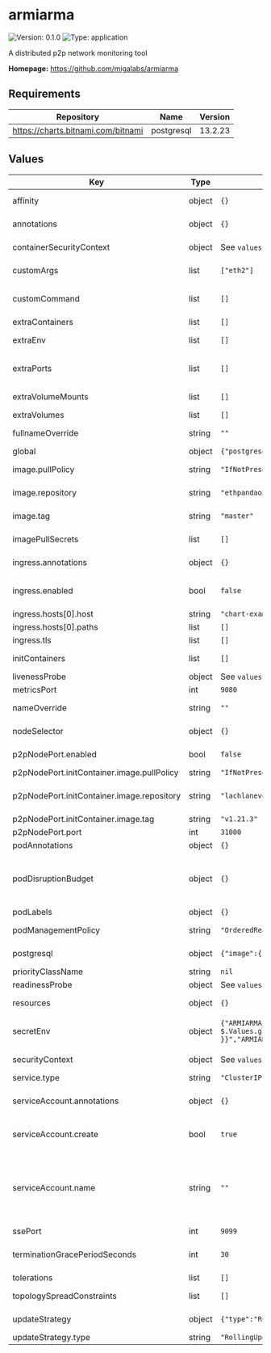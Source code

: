 
# armiarma

![Version: 0.1.0](https://img.shields.io/badge/Version-0.1.0-informational?style=flat-square) ![Type: application](https://img.shields.io/badge/Type-application-informational?style=flat-square)

A distributed p2p network monitoring tool

**Homepage:** <https://github.com/migalabs/armiarma>

## Requirements

| Repository | Name | Version |
|------------|------|---------|
| https://charts.bitnami.com/bitnami | postgresql | 13.2.23 |

## Values

| Key | Type | Default | Description |
|-----|------|---------|-------------|
| affinity | object | `{}` | Affinity configuration for pods |
| annotations | object | `{}` | Annotations for the StatefulSet |
| containerSecurityContext | object | See `values.yaml` | The security context for containers |
| customArgs | list | `["eth2"]` | Custom args for the armiarma container |
| customCommand | list | `[]` | Command replacement for the armiarma container |
| extraContainers | list | `[]` | Additional containers |
| extraEnv | list | `[]` | Additional env variables |
| extraPorts | list | `[]` | Additional ports. Useful when using extraContainers |
| extraVolumeMounts | list | `[]` | Additional volume mounts |
| extraVolumes | list | `[]` | Additional volumes |
| fullnameOverride | string | `""` | Overrides the chart's computed fullname |
| global | object | `{"postgresql":{"auth":{"database":"armiarmadb","password":"armiarma","user":"armiarma"}}}` | Global values |
| image.pullPolicy | string | `"IfNotPresent"` | armiarma container pull policy |
| image.repository | string | `"ethpandaops/armiarma"` | armiarma container image repository |
| image.tag | string | `"master"` | armiarma container image tag |
| imagePullSecrets | list | `[]` | Image pull secrets for Docker images |
| ingress.annotations | object | `{}` | Annotations for Ingress |
| ingress.enabled | bool | `false` | Ingress resource for exposing the SSE port |
| ingress.hosts[0].host | string | `"chart-example.local"` |  |
| ingress.hosts[0].paths | list | `[]` |  |
| ingress.tls | list | `[]` | Ingress TLS |
| initContainers | list | `[]` | Additional init containers |
| livenessProbe | object | See `values.yaml` | Liveness probe |
| metricsPort | int | `9080` | Metrics port |
| nameOverride | string | `""` | Overrides the chart's name |
| nodeSelector | object | `{}` | Node selector for pods |
| p2pNodePort.enabled | bool | `false` | Expose P2P port via NodePort |
| p2pNodePort.initContainer.image.pullPolicy | string | `"IfNotPresent"` | Container pull policy |
| p2pNodePort.initContainer.image.repository | string | `"lachlanevenson/k8s-kubectl"` | Container image to fetch nodeport information |
| p2pNodePort.initContainer.image.tag | string | `"v1.21.3"` | Container tag |
| p2pNodePort.port | int | `31000` | NodePort to be used |
| podAnnotations | object | `{}` | Pod annotations |
| podDisruptionBudget | object | `{}` | Define the PodDisruptionBudget spec If not set then a PodDisruptionBudget will not be created |
| podLabels | object | `{}` | Pod labels |
| podManagementPolicy | string | `"OrderedReady"` | Pod management policy |
| postgresql | object | `{"image":{"repository":"bitnami/postgresql","tag":"14-debian-11"},"nameOverride":"armiarma-postgresql"}` | Postgresql subchart configuration |
| priorityClassName | string | `nil` | Pod priority class |
| readinessProbe | object | See `values.yaml` | Readiness probe |
| resources | object | `{}` | Resource requests and limits |
| secretEnv | object | `{"ARMIARMA_BACKUP_INTERVAL":"12h","ARMIARMA_FORK_DIGEST":"0x4a26c58b","ARMIARMA_GOSSIP_TOPICS":"beacon_block","ARMIARMA_LOG_LEVEL":"info","ARMIARMA_PERSIST_CONNEVENTS":"false","ARMIARMA_PSQL":"postgres://{{ $.Values.global.postgresql.auth.user }}:{{ $.Values.global.postgresql.auth.password }}@{{ include \"armiarma.fullname\" $ }}-postgresql:5432/{{ $.Values.global.postgresql.auth.database }}","ARMIARMA_SUBNETS":"all"}` | Env variables injected via a created secret |
| securityContext | object | See `values.yaml` | The security context for pods |
| service.type | string | `"ClusterIP"` | Service type |
| serviceAccount.annotations | object | `{}` | Annotations to add to the service account |
| serviceAccount.create | bool | `true` | Specifies whether a service account should be created |
| serviceAccount.name | string | `""` | The name of the service account to use. If not set and create is true, a name is generated using the fullname template |
| ssePort | int | `9099` | SSE port |
| terminationGracePeriodSeconds | int | `30` | How long to wait until the pod is forcefully terminated |
| tolerations | list | `[]` | Tolerations for pods |
| topologySpreadConstraints | list | `[]` | Topology Spread Constraints for pods |
| updateStrategy | object | `{"type":"RollingUpdate"}` | Update stategy for the Statefulset |
| updateStrategy.type | string | `"RollingUpdate"` | Update stategy type |
